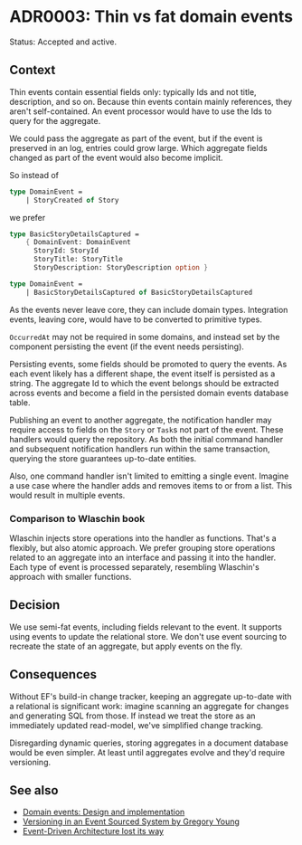 # ADR0003: Thin vs fat domain events

Status: Accepted and active.

## Context

Thin events contain essential fields only: typically Ids and not title,
description, and so on. Because thin events contain mainly references, they
aren't self-contained. An event processor would have to use the Ids to query for
the aggregate.

We could pass the aggregate as part of the event, but if the event is preserved
in an log, entries could grow large. Which aggregate fields changed as part of
the event would also become implicit.

So instead of

```fsharp
type DomainEvent =
    | StoryCreated of Story
```

we prefer

```fsharp
type BasicStoryDetailsCaptured =
    { DomainEvent: DomainEvent
      StoryId: StoryId
      StoryTitle: StoryTitle
      StoryDescription: StoryDescription option }

type DomainEvent =
    | BasicStoryDetailsCaptured of BasicStoryDetailsCaptured
```

As the events never leave core, they can include domain types. Integration
events, leaving core, would have to be converted to primitive types.

`OccurredAt` may not be required in some domains, and instead set by the
component persisting the event (if the event needs persisting).

Persisting events, some fields should be promoted to query the events. As each
event likely has a different shape, the event itself is persisted as a string.
The aggregate Id to which the event belongs should be extracted across events
and become a field in the persisted domain events database table.

Publishing an event to another aggregate, the notification handler may require
access to fields on the `Story` or `Task`s not part of the event. These handlers
would query the repository. As both the initial command handler and subsequent
notification handlers run within the same transaction, querying the store
guarantees up-to-date entities.

Also, one command handler isn't limited to emitting a single event. Imagine a
use case where the handler adds and removes items to or from a list. This would
result in multiple events.

### Comparison to Wlaschin book

Wlaschin injects store operations into the handler as functions. That's a
flexibly, but also atomic approach. We prefer grouping store operations related
to an aggregate into an interface and passing it into the handler. Each type of
event is processed separately, resembling Wlaschin's approach with smaller
functions.

## Decision

We use semi-fat events, including fields relevant to the event. It supports
using events to update the relational store. We don't use event sourcing to
recreate the state of an aggregate, but apply events on the fly.

## Consequences

Without EF's build-in change tracker, keeping an aggregate up-to-date with a
relational is significant work: imagine scanning an aggregate for changes and
generating SQL from those. If instead we treat the store as an immediately
updated read-model, we've simplified change tracking.

Disregarding dynamic queries, storing aggregates in a document database would be
even simpler. At least until aggregates evolve and they'd require versioning.

## See also

- [Domain events: Design and
  implementation](https://learn.microsoft.com/en-us/dotnet/architecture/microservices/microservice-ddd-cqrs-patterns/domain-events-design-implementation)
- [Versioning in an Event Sourced System by Gregory Young](https://leanpub.com/esversioning)
- [Event-Driven Architecture lost its way](https://www.youtube.com/watch?v=YusVrd9rHJU)